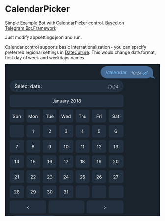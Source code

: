 # CalendarPicker

Simple Example Bot with CalendarPicker control. Based on [Telegram.Bot.Framework](https://github.com/TelegramBots/Telegram.Bot.Framework)

Just modify appsettings.json and run.

Calendar control supports basic internationalization - you can specify preferred regional settings in [DateCulture](https://github.com/karb0f0s/CalendarPicker/blob/a47a52e3f6c5af7316acad896913ac21e9b98481/CalendarPicker/CalendarControl/Common/Constants.cs#L7). This would change date format, first day of week and weekdays names.

![Preview](screenshot/markup_preview.png)
